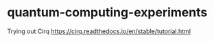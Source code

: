 # quantum-computing-experiments
Trying out Cirq https://cirq.readthedocs.io/en/stable/tutorial.html
